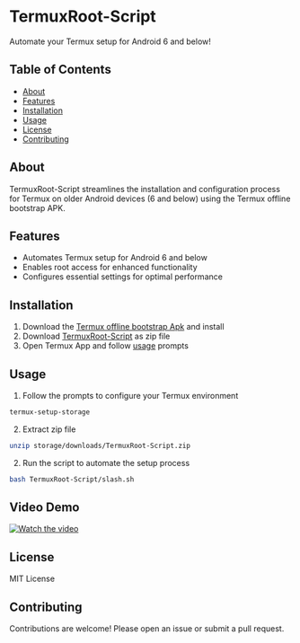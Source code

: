 # TermuxRoot-Script

Automate your Termux setup for Android 6 and below!

## Table of Contents

* [About](#about)
* [Features](#features)
* [Installation](#installation)
* [Usage](#usage)
* [License](#license)
* [Contributing](#contributing)

## About

TermuxRoot-Script streamlines the installation and configuration process for Termux on older Android devices (6 and below) using the Termux offline bootstrap APK.

## Features

* Automates Termux setup for Android 6 and below
* Enables root access for enhanced functionality
* Configures essential settings for optimal performance

## Installation

1. Download the [Termux offline bootstrap Apk](https://archive.org/download/termux-repositories-legacy/termux-v0.79-offline-bootstraps.apk) and install
2. Download [TermuxRoot-Script](https://github.com/cyb27frozen/TermuxRoot/archive/refs/heads/Script.zip) as zip file
3. Open Termux App and follow [usage](#usage) prompts

## Usage

1. Follow the prompts to configure your Termux environment
```bash
termux-setup-storage
```
2. Extract zip file
```bash
unzip storage/downloads/TermuxRoot-Script.zip
```
2. Run the script to automate the setup process
```bash
bash TermuxRoot-Script/slash.sh
```

## Video Demo

[![Watch the video](https://media.tenor.com/t29YYCzYklQAAAAM/cli-k-me-by-mohonta-click-me-lc-mohonta.gif)](https://youtu.be/0E5W5woGDg4?si=jhIS0zrZNWo9gOJX)

## License

MIT License

## Contributing

Contributions are welcome! Please open an issue or submit a pull request.
